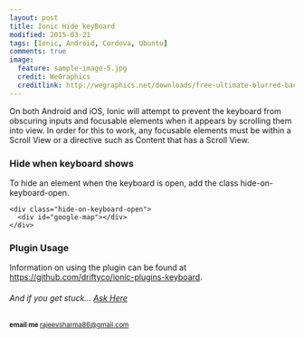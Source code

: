 ```yaml
---
layout: post
title: Ionic Hide keyBoard
modified: 2015-03-21
tags: [Ionic, Android, Cordova, Ubuntu]
comments: true
image:
  feature: sample-image-5.jpg
  credit: WeGraphics
  creditlink: http://wegraphics.net/downloads/free-ultimate-blurred-background-pack/
---
```


On both Android and iOS, Ionic will attempt to prevent the keyboard from obscuring inputs and focusable elements when it
appears by scrolling them into view. In order for this to work, any focusable elements must be within a Scroll View or a
directive such as Content that has a Scroll View.

### Hide when keyboard shows

To hide an element when the keyboard is open, add the class hide-on-keyboard-open.

```
<div class="hide-on-keyboard-open">
  <div id="google-map"></div>
</div>
```


### Plugin Usage

Information on using the plugin can be found at https://github.com/driftyco/ionic-plugins-keyboard.

######  And if you get stuck… [Ask Here](http://stackoverflow.com/)

<sup> <b>email me </b>  [rajeevsharma86@gmail.com](#myfootnote1)</sup>